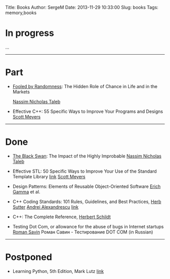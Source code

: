 Title: Books
Author: SergeM
Date: 2013-11-29 10:33:00
Slug: books
Tags: memory,books



# In progress

...

---------------------------------------
# Part

* [Fooled by Randomness](http://en.wikipedia.org/wiki/Fooled_by_Randomness): The Hidden Role of Chance in Life and in the Markets

    [Nassim Nicholas Taleb](http://en.wikipedia.org/wiki/Nassim_Nicholas_Taleb)

* Effective C++: 55 Specific Ways to Improve Your Programs and Designs
  [Scott Meyers](http://www.amazon.com/Scott-Meyers/e/B004BBEYYW/ref=ntt_athr_dp_pel_1/187-8730935-9729112)

---------------------------------------
# Done


* [The Black Swan](http://en.wikipedia.org/wiki/The_Black_Swan_(2007_book)): The Impact of the Highly Improbable
    [Nassim Nicholas Taleb](http://en.wikipedia.org/wiki/Nassim_Nicholas_Taleb)

* Effective STL: 50 Specific Ways to Improve Your Use of the Standard Template Library
    [link](http://www.amazon.com/Effective-STL-Specific-Standard-Template/dp/0201749629)
    [Scott Meyers](http://www.amazon.com/Scott-Meyers/e/B004BBEYYW/ref=ntt_athr_dp_pel_1)

* Design Patterns: Elements of Reusable Object-Oriented Software
    [Erich Gamma](https://www.google.ru/search?newwindow=1&amp;espv=210&amp;es_sm=93&amp;biw=1920&amp;bih=956&amp;q=erich+gamma&amp;stick=H4sIAAAAAAAAAGOovnz8BQMDgykHnxCHfq6-QZKRYYESJ4hlXJyUlqslk51spZ-Un5-tX16UWVKSmhdfnl-UbZVYWpKRX8QTXmnKMvXcmuO9U6_Y7ihrvr2n4RYAiPdgLVIAAAA&amp;sa=X&amp;ei=4jSYUvvyBqbK4ATSq4G4Cw&amp;ved=0CKoBEJsTKAIwDw) et al.

* C++ Coding Standards: 101 Rules, Guidelines, and Best Practices,
    [Herb Sutter](http://www.amazon.com/Herb-Sutter/e/B001ILHLCK/ref=ntt_athr_dp_pel_1/176-6402064-0012436)
    [Andrei Alexandrescu](http://www.amazon.com/Andrei-Alexandrescu/e/B001ILKI7K/ref=ntt_athr_dp_pel_2/176-6402064-0012436)
    [link](http://www.amazon.com/Coding-Standards-Rules-Guidelines-Practices/dp/0321113586#)

* C++: The Complete Reference, [Herbert Schildt](http://www.amazon.com/Herbert-Schildt/e/B001H6PSMG/ref=ntt_athr_dp_pel_1)

* Testing Dot Com, or allowance for the abuse of bugs in Internet startups
    [Roman Savin](http://www.amazon.co.uk/s/ref=ntt_athr_dp_sr_1?_encoding=UTF8&amp;field-author=Savin%20R.&amp;search-alias=books-uk&amp;sort=relevancerank)
    Роман Савин - Тестирование DOT COM (in Russian)


------------------------------------------

# Postponed


* Learning Python, 5th Edition, Mark Lutz
  [link](http://shop.oreilly.com/product/0636920028154.do#tab_04_0)

